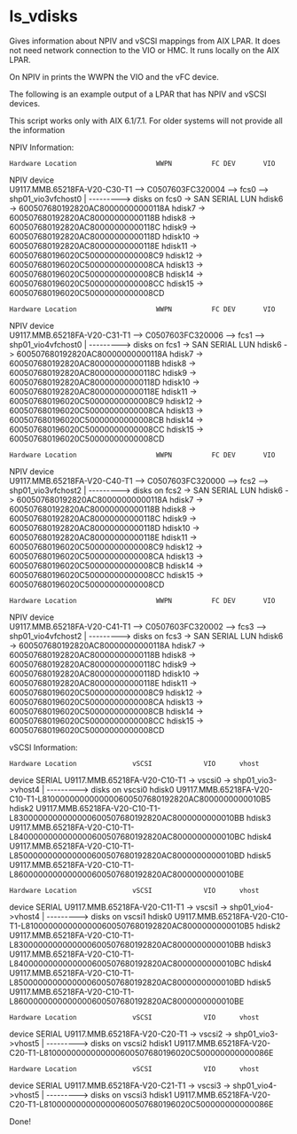 # ls_vdisks
Gives information about NPIV and vSCSI mappings from AIX LPAR. It does not need network connection to the VIO or HMC. It runs locally on the AIX LPAR.

On NPIV in prints the WWPN the VIO and the vFC device. 

The following is an example output of a LPAR that has NPIV and vSCSI devices. 

This script works only with AIX 6.1/7.1. For older systems will not provide all the information


NPIV Information:

    Hardware Location                    WWPN          FC DEV       VIO
NPIV device  
U9117.MMB.65218FA-V20-C30-T1  -->  C0507603FC320004  --> fcs0 -->
shp01_vio3vfchost0
                                    |
                                    --------->   disks on fcs0 ->
                                                  SAN SERIAL      LUN
                                                  hdisk6       -> 600507680192820AC80000000000118A
                                                  hdisk7       -> 600507680192820AC80000000000118B
                                                  hdisk8       -> 600507680192820AC80000000000118C
                                                  hdisk9       -> 600507680192820AC80000000000118D
                                                  hdisk10       -> 600507680192820AC80000000000118E
                                                  hdisk11       -> 600507680196020C50000000000008C9
                                                  hdisk12       -> 600507680196020C50000000000008CA
                                                  hdisk13       -> 600507680196020C50000000000008CB
                                                  hdisk14       -> 600507680196020C50000000000008CC
                                                  hdisk15       -> 600507680196020C50000000000008CD


    Hardware Location                    WWPN          FC DEV       VIO
NPIV device  
U9117.MMB.65218FA-V20-C31-T1  -->  C0507603FC320006  --> fcs1 -->
shp01_vio4vfchost0
                                    |
                                    --------->   disks on fcs1 ->
                                                  SAN SERIAL      LUN
                                                  hdisk6       -> 600507680192820AC80000000000118A
                                                  hdisk7       -> 600507680192820AC80000000000118B
                                                  hdisk8       -> 600507680192820AC80000000000118C
                                                  hdisk9       -> 600507680192820AC80000000000118D
                                                  hdisk10       -> 600507680192820AC80000000000118E
                                                  hdisk11       -> 600507680196020C50000000000008C9
                                                  hdisk12       -> 600507680196020C50000000000008CA
                                                  hdisk13       -> 600507680196020C50000000000008CB
                                                  hdisk14       -> 600507680196020C50000000000008CC
                                                  hdisk15       -> 600507680196020C50000000000008CD


    Hardware Location                    WWPN          FC DEV       VIO
NPIV device  
U9117.MMB.65218FA-V20-C40-T1  -->  C0507603FC320000  --> fcs2 -->
shp01_vio3vfchost2
                                    |
                                    --------->   disks on fcs2 ->
                                                  SAN SERIAL      LUN
                                                  hdisk6       -> 600507680192820AC80000000000118A
                                                  hdisk7       -> 600507680192820AC80000000000118B
                                                  hdisk8       -> 600507680192820AC80000000000118C
                                                  hdisk9       -> 600507680192820AC80000000000118D
                                                  hdisk10       -> 600507680192820AC80000000000118E
                                                  hdisk11       -> 600507680196020C50000000000008C9
                                                  hdisk12       -> 600507680196020C50000000000008CA
                                                  hdisk13       -> 600507680196020C50000000000008CB
                                                  hdisk14       -> 600507680196020C50000000000008CC
                                                  hdisk15       -> 600507680196020C50000000000008CD


    Hardware Location                    WWPN          FC DEV       VIO
NPIV device  
U9117.MMB.65218FA-V20-C41-T1  -->  C0507603FC320002  --> fcs3 -->
shp01_vio4vfchost2
                                    |
                                    --------->   disks on fcs3 ->
                                                  SAN SERIAL      LUN
                                                  hdisk6       -> 600507680192820AC80000000000118A
                                                  hdisk7       -> 600507680192820AC80000000000118B
                                                  hdisk8       -> 600507680192820AC80000000000118C
                                                  hdisk9       -> 600507680192820AC80000000000118D
                                                  hdisk10       -> 600507680192820AC80000000000118E
                                                  hdisk11       -> 600507680196020C50000000000008C9
                                                  hdisk12       -> 600507680196020C50000000000008CA
                                                  hdisk13       -> 600507680196020C50000000000008CB
                                                  hdisk14       -> 600507680196020C50000000000008CC
                                                  hdisk15       -> 600507680196020C50000000000008CD




vSCSI Information:

    Hardware Location              vSCSI             VIO      vhost
device                                            SERIAL
U9117.MMB.65218FA-V20-C10-T1  ->  vscsi0   ->    shp01_vio3->vhost4
                                   |
                                   --------->   disks on vscsi0
                                                hdisk0 U9117.MMB.65218FA-V20-C10-T1-L8100000000000000600507680192820AC8000000000010B5
                                                hdisk2 U9117.MMB.65218FA-V20-C10-T1-L8300000000000000600507680192820AC8000000000010BB
                                                hdisk3 U9117.MMB.65218FA-V20-C10-T1-L8400000000000000600507680192820AC8000000000010BC
                                                hdisk4 U9117.MMB.65218FA-V20-C10-T1-L8500000000000000600507680192820AC8000000000010BD
                                                hdisk5 U9117.MMB.65218FA-V20-C10-T1-L8600000000000000600507680192820AC8000000000010BE


    Hardware Location              vSCSI             VIO      vhost
device                                            SERIAL
U9117.MMB.65218FA-V20-C11-T1  ->  vscsi1   ->    shp01_vio4->vhost4
                                   |
                                   --------->   disks on vscsi1
                                                hdisk0 U9117.MMB.65218FA-V20-C10-T1-L8100000000000000600507680192820AC8000000000010B5
                                                hdisk2 U9117.MMB.65218FA-V20-C10-T1-L8300000000000000600507680192820AC8000000000010BB
                                                hdisk3 U9117.MMB.65218FA-V20-C10-T1-L8400000000000000600507680192820AC8000000000010BC
                                                hdisk4 U9117.MMB.65218FA-V20-C10-T1-L8500000000000000600507680192820AC8000000000010BD
                                                hdisk5 U9117.MMB.65218FA-V20-C10-T1-L8600000000000000600507680192820AC8000000000010BE


    Hardware Location              vSCSI             VIO      vhost
device                                            SERIAL
U9117.MMB.65218FA-V20-C20-T1  ->  vscsi2   ->    shp01_vio3->vhost5
                                   |
                                   --------->   disks on vscsi2
                                                hdisk1 U9117.MMB.65218FA-V20-C20-T1-L8100000000000000600507680196020C500000000000086E


    Hardware Location              vSCSI             VIO      vhost
device                                            SERIAL
U9117.MMB.65218FA-V20-C21-T1  ->  vscsi3   ->    shp01_vio4->vhost5
                                   |
                                   --------->   disks on vscsi3
                                                hdisk1 U9117.MMB.65218FA-V20-C20-T1-L8100000000000000600507680196020C500000000000086E

Done!
